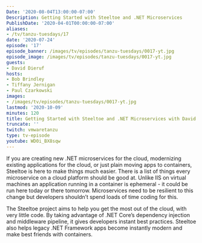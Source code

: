 ```yaml
---
Date: '2020-08-04T13:00:00-07:00'
Description: Getting Started with Steeltoe and .NET Microservices
PublishDate: '2020-04-01T00:00:00-07:00'
aliases:
- /tv/tanzu-tuesdays/17
date: '2020-07-24'
episode: '17'
episode_banner: /images/tv/episodes/tanzu-tuesdays/0017-yt.jpg
episode_image: /images/tv/episodes/tanzu-tuesdays/0017-yt.jpg
guests:
- David Dieruf
hosts:
- Bob Brindley
- Tiffany Jernigan
- Paul Czarkowski
images:
- /images/tv/episodes/tanzu-tuesdays/0017-yt.jpg
lastmod: '2020-10-09'
minutes: 120
title: Getting Started with Steeltoe and .NET Microservices with David Dieruf
truncate: ''
twitch: vmwaretanzu
type: tv-episode
youtube: WD0i_BX8sqw
---
```


If you are creating new .NET microservices for the cloud, modernizing existing applications for the cloud, or just plain moving apps to containers, Steeltoe is here to make things much easier. There is a list of things every microservice on a cloud platform should be good at. Unlike IIS on virtual machines an application running in a container is ephemeral - it could be run here today or there tomorrow.
Microservices need to be resilient to this change but developers shouldn’t spend loads of time coding for this.

The Steeltoe project aims to help you get the most out of the cloud, with very little code. By taking advantage of .NET Core’s dependency injection and middleware pipeline, it gives developers instant best practices. Steeltoe also helps legacy .NET Framework apps become instantly modern and make best friends with containers.